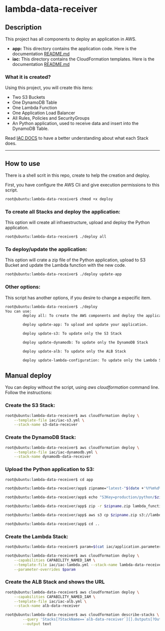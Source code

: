 # lambda-data-receiver

## Description
This project has all components to deploy an application in AWS.
- **app:** This directory contains the application code. Here is the documentation [README.md](./app/README.md)
- **iac:** This directory contains the CloudFormation templates. Here is the documentation [README.md](./iac/README.md)

### What it is created?
Using this project, you will create this itens:

- Two S3 Buckets
- One DynamoDB Table
- One Lambda Function
- One Application Load Balancer
- All Rules, Policies and SecurityGroups
- An Python application, used to receive data and insert into the DynamoDB Table.

Read [IAC DOCS](./iac/README.md) to have a better understanding about what each Stack does.

---
## How to use
There is a shell scrit in this repo, create to help the creation and deploy.

First, you have configure the AWS Cli and give execution permissions to this script.

```bash
root@ubuntu:lambda-data-receiver$ chmod +x deploy
```

### To create all Stacks and deploy the application:
This option will create all infraestructure, upload and deploy the Python application.
```bash
root@ubuntu:lambda-data-receiver$ ./deploy all
```

### To deploy/update the application:
This option will crate a zip file of the Python application, upload to S3 Bucket and update the Lambda function with the new code.
```bash
root@ubuntu:lambda-data-receiver$ ./deploy update-app
```

### Other options:
This script has another options, if you desire to change a especific item.
```bash
root@ubuntu:lambda-data-receiver$ ./deploy
You can use:
        deploy all: To create the AWS components and deploy the application.

        deploy update-app: To upload and update your application.

        deploy update-s3: To update only the S3 Stack

        deploy update-dynamodb: To update only the DynamoDB Stack

        deploy update-alb: To update only the ALB Stack

        deploy update-lambda-configuration: To update only the Lambda Stack
```

## Manual deploy
You can deploy without the script, using *aws cloudformation* command line. Follow the instructions:

### Create the S3 Stack:
```bash
root@ubuntu:lambda-data-receiver$ aws cloudformation deploy \
    --template-file iac/iac-s3.yml \
    --stack-name s3-data-receiver
```

### Create the DynamoDB Stack:
```bash
root@ubuntu:lambda-data-receiver$ aws cloudformation deploy \
    --template-file iac/iac-dynamodb.yml \
    --stack-name dynamodb-data-receiver
```

### Upload the Python application to S3:
```bash
root@ubuntu:lambda-data-receiver$ cd app

root@ubuntu:lambda-data-receiver/app$ zipname="latest-"$(date +'%Y%m%d%H%M%S')

root@ubuntu:lambda-data-receiver/app$ echo "S3Key=production/python/$zipname.zip" > ../iac/application.parameter

root@ubuntu:lambda-data-receiver/app$ zip -r $zipname.zip lambda_function.py

root@ubuntu:lambda-data-receiver/app$ aws s3 cp $zipname.zip s3://lambda-data-receiver/production/python/

root@ubuntu:lambda-data-receiver/app$ cd ..
```

### Create the Lambda Stack:
```bash
root@ubuntu:lambda-data-receiver$ param=$(cat iac/application.parameter)

root@ubuntu:lambda-data-receiver$ aws cloudformation deploy \
    --capabilities CAPABILITY_NAMED_IAM \
    --template-file iac/iac-lambda.yml --stack-name lambda-data-receiver \
    --parameter-overrides $param
```

### Create the ALB Stack and shows the URL
```bash
root@ubuntu:lambda-data-receiver$ aws cloudformation deploy \
    --capabilities CAPABILITY_NAMED_IAM \
    --template-file iac/iac-alb.yml \
    --stack-name alb-data-receiver

root@ubuntu:lambda-data-receiver$ aws cloudformation describe-stacks \
        --query 'Stacks[?StackName==`alb-data-receiver`][].Outputs[?OutputKey==`DNSName`].OutputValue' \
        --output text
```